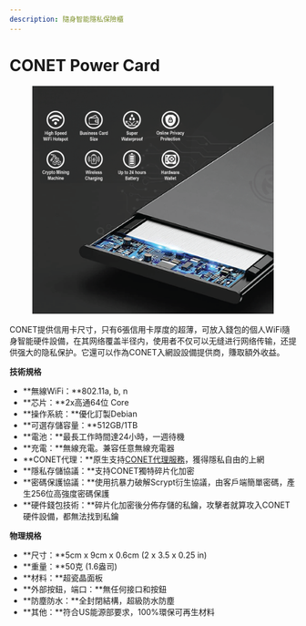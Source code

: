 ```yaml
---
description: 隨身智能隱私保險櫃
---
```


# CONET Power Card

<figure><img src="../../.gitbook/assets/image.png" alt=""><figcaption></figcaption></figure>

CONET提供信用卡尺寸，只有6張信用卡厚度的超薄，可放入錢包的個人WiFi隨身智能硬件設備，在其网络覆盖半径内，使用者不仅可以无缝进行网络传输，还提供强大的隐私保护。它還可以作為CONET入網設設備提供商，賺取額外收益。

**技術規格**

* **無線WiFi：**802.11a, b, n
* **芯片：**2x高通64位 Core
* **操作系統：**優化訂製Debian
* **可選存儲容量：**512GB/1TB
* **電池：**最長工作時間達24小時，一週待機
* **充電：**無線充電。兼容任意無線充電器
* **CONET代理：**原生支持[CONET代理服務](../conet-ying-yong-chang-jing/conet-dai-li-fu-wu.md)，獲得隱私自由的上網
* **隱私存儲協議：**支持CONET獨特碎片化加密
* **密碼保護協議：**使用抗暴力破解Scrypt衍生協議，由客戶端簡單密碼，產生256位高強度密碼保護
* **硬件錢包技術：**碎片化加密後分佈存儲的私鑰，攻擊者就算攻入CONET硬件設備，都無法找到私鑰

**物理規格**

* **尺寸：**5cm x 9cm x 0.6cm (2 x 3.5 x 0.25 in)
* **重量：**50克 (1.6盎司)
* **材料：**超瓷晶面板
* **外部按鈕，端口：**無任何接口和按鈕
* **防塵防水：**全封閉結構，超級防水防塵
* **其他：**符合US能源部要求，100%環保可再生材料
